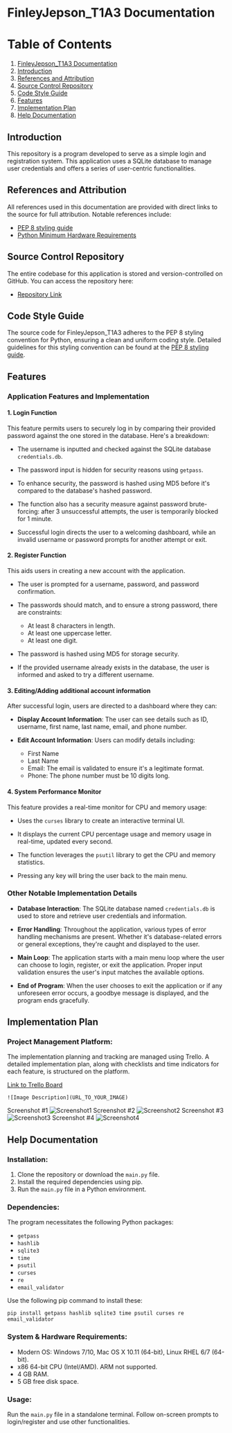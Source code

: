# FinleyJepson_T1A3 Documentation

# Table of Contents
1. [FinleyJepson_T1A3 Documentation](#finleyjepsont1a3-documentation)
2. [Introduction](#introduction)
3. [References and Attribution](#references-and-attribution)
4. [Source Control Repository](#source-control-repository)
5. [Code Style Guide](#code-style-guide)
6. [Features](#features)
7. [Implementation Plan](#implementation-plan)
8. [Help Documentation](#help-documentation)

## Introduction
This repository is a program developed to serve as a simple login and registration system. This application uses a SQLite database to manage user credentials and offers a series of user-centric functionalities.

## References and Attribution
All references used in this documentation are provided with direct links to the source for full attribution. Notable references include:
- [PEP 8 styling guide](https://peps.python.org/pep-0008/)
- [Python Minimum Hardware Requirements](https://support.enthought.com/hc/en-us/articles/204273874-Enthought-Python-Minimum-Hardware-Requirements)

## Source Control Repository
The entire codebase for this application is stored and version-controlled on GitHub. You can access the repository here:
- [Repository Link](https://github.com/finleyjepson/FinleyJepson_T1A3)

## Code Style Guide
The source code for FinleyJepson_T1A3 adheres to the PEP 8 styling convention for Python, ensuring a clean and uniform coding style. Detailed guidelines for this styling convention can be found at the [PEP 8 styling guide](https://peps.python.org/pep-0008/).

## Features

### Application Features and Implementation

#### 1. **Login Function**
This feature permits users to securely log in by comparing their provided password against the one stored in the database. Here's a breakdown:

- The username is inputted and checked against the SQLite database `credentials.db`.
  
- The password input is hidden for security reasons using `getpass`.
  
- To enhance security, the password is hashed using MD5 before it's compared to the database's hashed password.
  
- The function also has a security measure against password brute-forcing: after 3 unsuccessful attempts, the user is temporarily blocked for 1 minute.
  
- Successful login directs the user to a welcoming dashboard, while an invalid username or password prompts for another attempt or exit.

#### 2. **Register Function**
This aids users in creating a new account with the application. 

- The user is prompted for a username, password, and password confirmation.
  
- The passwords should match, and to ensure a strong password, there are constraints:
  - At least 8 characters in length.
  - At least one uppercase letter.
  - At least one digit.
  
- The password is hashed using MD5 for storage security.
  
- If the provided username already exists in the database, the user is informed and asked to try a different username.

#### 3. **Editing/Adding additional account information**
After successful login, users are directed to a dashboard where they can:

- **Display Account Information**: The user can see details such as ID, username, first name, last name, email, and phone number.

- **Edit Account Information**: Users can modify details including:
  - First Name
  - Last Name
  - Email: The email is validated to ensure it's a legitimate format.
  - Phone: The phone number must be 10 digits long.
  
#### 4. **System Performance Monitor**
This feature provides a real-time monitor for CPU and memory usage:

- Uses the `curses` library to create an interactive terminal UI.
  
- It displays the current CPU percentage usage and memory usage in real-time, updated every second.
  
- The function leverages the `psutil` library to get the CPU and memory statistics.
  
- Pressing any key will bring the user back to the main menu.

### Other Notable Implementation Details

- **Database Interaction**: The SQLite database named `credentials.db` is used to store and retrieve user credentials and information. 

- **Error Handling**: Throughout the application, various types of error handling mechanisms are present. Whether it's database-related errors or general exceptions, they're caught and displayed to the user.

- **Main Loop**: The application starts with a main menu loop where the user can choose to login, register, or exit the application. Proper input validation ensures the user's input matches the available options.

- **End of Program**: When the user chooses to exit the application or if any unforeseen error occurs, a goodbye message is displayed, and the program ends gracefully.

## Implementation Plan

### Project Management Platform:
The implementation planning and tracking are managed using Trello. A detailed implementation plan, along with checklists and time indicators for each feature, is structured on the platform.

[Link to Trello Board](https://trello.com/b/hAej7lpq/finleyjepsont1a3)

```
![Image Description](URL_TO_YOUR_IMAGE)
```

Screenshot #1
![Screenshot1](docs/screenshots/trello_1.png)
Screenshot #2
![Screenshot2](docs/screenshots/trello_2.png)
Screenshot #3
![Screenshot3](docs/screenshots/trello_3.png)
Screenshot #4
![Screenshot4](docs/screenshots/trello_4.png)

## Help Documentation

### Installation:
1. Clone the repository or download the `main.py` file.
2. Install the required dependencies using pip.
3. Run the `main.py` file in a Python environment.

### Dependencies:
The program necessitates the following Python packages:

- `getpass`
- `hashlib`
- `sqlite3`
- `time`
- `psutil`
- `curses`
- `re`
- `email_validator`

Use the following pip command to install these:
```
pip install getpass hashlib sqlite3 time psutil curses re email_validator
```

### System & Hardware Requirements:
- Modern OS: Windows 7/10, Mac OS X 10.11 (64-bit), Linux RHEL 6/7 (64-bit).
- x86 64-bit CPU (Intel/AMD). ARM not supported.
- 4 GB RAM.
- 5 GB free disk space.

### Usage:
Run the `main.py` file in a standalone terminal. Follow on-screen prompts to login/register and use other functionalities.